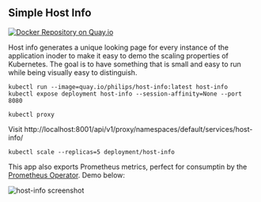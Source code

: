 ## Simple Host Info

[![Docker Repository on Quay.io](https://quay.io/repository/philips/host-info/status "Docker Repository on Quay.io")](https://quay.io/repository/philips/host-info)

Host info generates a unique looking page for every instance of the application inoder to make it easy to demo the scaling properties of Kubernetes. The goal is to have something that is small and easy to run while being visually easy to distinguish.

```
kubectl run --image=quay.io/philips/host-info:latest host-info
kubectl expose deployment host-info --session-affinity=None --port 8080
```

```
kubectl proxy
```

Visit http://localhost:8001/api/v1/proxy/namespaces/default/services/host-info/

```
kubectl scale --replicas=5 deployment/host-info
```

This app also exports Prometheus metrics, perfect for consumptin by the [Prometheus Operator](https://coreos.com/blog/the-prometheus-operator.html). Demo below:

![host-info screenshot](http://i.imgur.com/kIJJRpV.gif)
